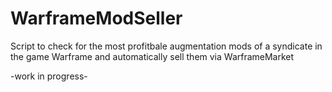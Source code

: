 # WarframeModSeller
Script to check for the most profitbale augmentation mods of a syndicate in the game Warframe and automatically sell them via WarframeMarket

-work in progress-
